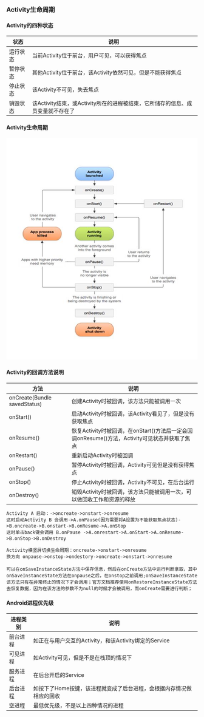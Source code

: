 ### Activity生命周期
#### Activity的四种状态

|状态|说明|
|------|------|
|运行状态|当前Activity位于前台，用户可见，可以获得焦点|
|暂停状态|其他Activity位于前台，该Activity依然可见，但是不能获得焦点|
|停止状态|该Activity不可见，失去焦点|
|销毁状态|该Activity结束，或Activity所在的进程被结束，它所储存的信息、成员变量就不存在了|

#### Activity生命周期
![image](https://github.com/ningbaoqi/Activity/blob/master/gif/pic-1.jpg) 

#### Activity的回调方法说明

|方法|说明|
|------|------|
|onCreate(Bundle savedStatus)|创建Activity时被回调，该方法只能被调用一次|
|onStart()|启动Activity时被回调，该Activity看见了，但是没有获取焦点|
|onResume()|恢复Activity时被回调，在onStart()方法后一定会回调onResume()方法，Activity可见状态并获取了焦点|
|onRestart()|重新启动Activity时被回调|
|onPause()|暂停Activity时被回调，Activity可见但是没有获得焦点|
|onStop()|停止Activity时被回调，Activity不可见，在后台运行|
|onDestroy()|销毁Activity时被回调，该方法只能被调用一次，可以做回收工作和资源的释放|

```
Activity A 启动：->oncreate->onstart->onresume
这时启动Activity B 会调用->A.onPause(因为需要将A设置为不能获取焦点状态)->B.oncreate->B.onstart->B.onResume->A.onStop
这时单击back键会调用 B.onPause ->A.onrestart->A.onStart->A.onResume->B.onStop->B.onDestroy
```

```
Activity横竖屏切换生命周期：oncreate->onstart->onresume
换方向 onpause->onstop->ondestory->oncreate->onstart->onresume

可以在onSaveInstanceState方法中保存信息，然后在onCreate方法中进行判断拿取，其中onSaveInstanceState方法在onpause之后，在onstop之前调用;onSaveInstanceState该方法只有在异常终止的情况下才会调用；官方文档推荐使用onRestoreInstanceState方法去恢复数据，因为在该方法的参数不为null的时候才会被调用，而onCreate需要进行判断；
```
#### Android进程优先级

|进程类别|说明|
|------|------|
|前台进程|如正在与用户交互的Activity，和该Activity绑定的Service|
|可见进程|如Activity可见，但是不是在栈顶的情况下|
|服务进程|在后台开启的Service|
|后台进程|如按下了Home按键，该进程就变成了后台进程，会根据内存情况做相应的回收|
|空进程|最低优先级，不是以上四种情况的进程|
